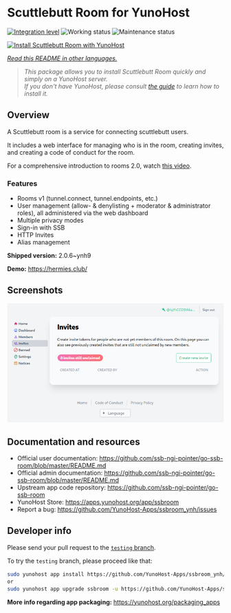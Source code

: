 <!--
N.B.: This README was automatically generated by <https://github.com/YunoHost/apps/tree/master/tools/readme_generator>
It shall NOT be edited by hand.
-->

# Scuttlebutt Room for YunoHost

[![Integration level](https://dash.yunohost.org/integration/ssbroom.svg)](https://ci-apps.yunohost.org/ci/apps/ssbroom/) ![Working status](https://ci-apps.yunohost.org/ci/badges/ssbroom.status.svg) ![Maintenance status](https://ci-apps.yunohost.org/ci/badges/ssbroom.maintain.svg)

[![Install Scuttlebutt Room with YunoHost](https://install-app.yunohost.org/install-with-yunohost.svg)](https://install-app.yunohost.org/?app=ssbroom)

*[Read this README in other languages.](./ALL_README.md)*

> *This package allows you to install Scuttlebutt Room quickly and simply on a YunoHost server.*  
> *If you don't have YunoHost, please consult [the guide](https://yunohost.org/install) to learn how to install it.*

## Overview

A Scuttlebutt room is a service for connecting scuttlebutt users.

It includes a web interface for managing who is in the room, creating invites, and creating a code of conduct for the room.

For a comprehensive introduction to rooms 2.0, watch [this video](https://www.youtube.com/watch?v=W5p0y_MWwDE).

### Features

- Rooms v1 (tunnel.connect, tunnel.endpoints, etc.)
- User management (allow- & denylisting + moderator & administrator roles), all administered via the web dashboard
- Multiple privacy modes
- Sign-in with SSB
- HTTP Invites
- Alias management

**Shipped version:** 2.0.6~ynh9

**Demo:** <https://hermies.club/>

## Screenshots

![Screenshot of Scuttlebutt Room](./doc/screenshots/screenshot.png)

## Documentation and resources

- Official user documentation: <https://github.com/ssb-ngi-pointer/go-ssb-room/blob/master/README.md>
- Official admin documentation: <https://github.com/ssb-ngi-pointer/go-ssb-room/blob/master/README.md>
- Upstream app code repository: <https://github.com/ssb-ngi-pointer/go-ssb-room>
- YunoHost Store: <https://apps.yunohost.org/app/ssbroom>
- Report a bug: <https://github.com/YunoHost-Apps/ssbroom_ynh/issues>

## Developer info

Please send your pull request to the [`testing` branch](https://github.com/YunoHost-Apps/ssbroom_ynh/tree/testing).

To try the `testing` branch, please proceed like that:

```bash
sudo yunohost app install https://github.com/YunoHost-Apps/ssbroom_ynh/tree/testing --debug
or
sudo yunohost app upgrade ssbroom -u https://github.com/YunoHost-Apps/ssbroom_ynh/tree/testing --debug
```

**More info regarding app packaging:** <https://yunohost.org/packaging_apps>
